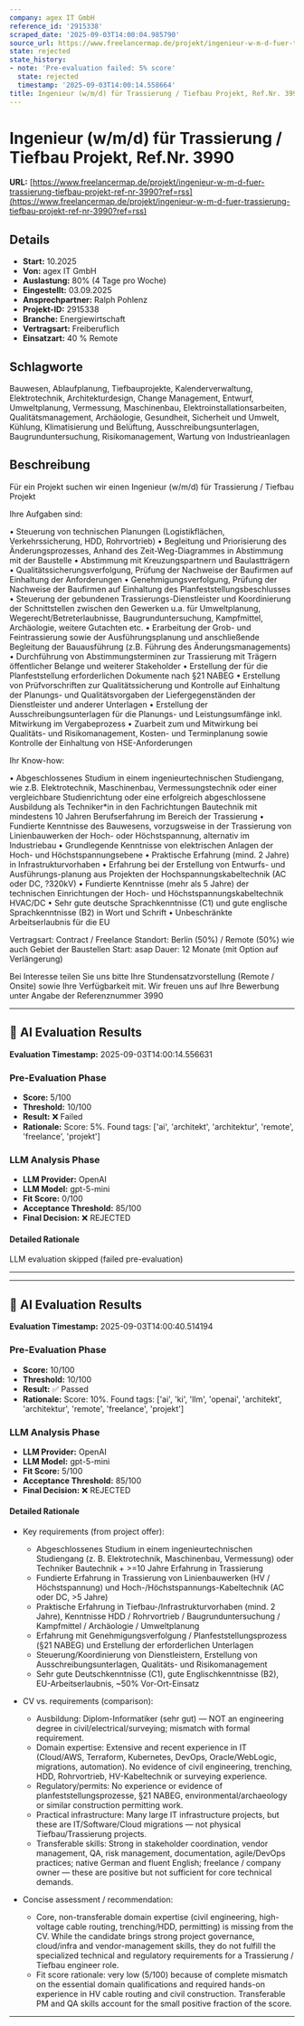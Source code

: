 ```yaml
---
company: agex IT GmbH
reference_id: '2915338'
scraped_date: '2025-09-03T14:00:04.985790'
source_url: https://www.freelancermap.de/projekt/ingenieur-w-m-d-fuer-trassierung-tiefbau-projekt-ref-nr-3990?ref=rss
state: rejected
state_history:
- note: 'Pre-evaluation failed: 5% score'
  state: rejected
  timestamp: '2025-09-03T14:00:14.558664'
title: Ingenieur (w/m/d) für Trassierung / Tiefbau Projekt, Ref.Nr. 3990
---
```



# Ingenieur (w/m/d) für Trassierung / Tiefbau Projekt, Ref.Nr. 3990
**URL:** [https://www.freelancermap.de/projekt/ingenieur-w-m-d-fuer-trassierung-tiefbau-projekt-ref-nr-3990?ref=rss](https://www.freelancermap.de/projekt/ingenieur-w-m-d-fuer-trassierung-tiefbau-projekt-ref-nr-3990?ref=rss)
## Details
- **Start:** 10.2025
- **Von:** agex IT GmbH
- **Auslastung:** 80% (4 Tage pro Woche)
- **Eingestellt:** 03.09.2025
- **Ansprechpartner:** Ralph Pohlenz
- **Projekt-ID:** 2915338
- **Branche:** Energiewirtschaft
- **Vertragsart:** Freiberuflich
- **Einsatzart:** 40
                                                % Remote

## Schlagworte
Bauwesen, Ablaufplanung, Tiefbauprojekte, Kalenderverwaltung, Elektrotechnik, Architekturdesign, Change Management, Entwurf, Umweltplanung, Vermessung, Maschinenbau, Elektroinstallationsarbeiten, Qualitätsmanagement, Archäologie, Gesundheit, Sicherheit und Umwelt, Kühlung, Klimatisierung und Belüftung, Ausschreibungsunterlagen, Baugrunduntersuchung, Risikomanagement, Wartung von Industrieanlagen

## Beschreibung
Für ein Projekt suchen wir einen Ingenieur (w/m/d) für Trassierung / Tiefbau Projekt

Ihre Aufgaben sind:

• Steuerung von technischen Planungen (Logistikflächen, Verkehrssicherung, HDD, Rohrvortrieb)
• Begleitung und Priorisierung des Änderungsprozesses, Anhand des Zeit-Weg-Diagrammes in Abstimmung mit der Baustelle
• Abstimmung mit Kreuzungspartnern und Baulastträgern
• Qualitätssicherungsverfolgung, Prüfung der Nachweise der Baufirmen auf Einhaltung der Anforderungen
• Genehmigungsverfolgung, Prüfung der Nachweise der Baufirmen auf Einhaltung des Planfeststellungsbeschlusses
• Steuerung der gebundenen Trassierungs-Dienstleister und Koordinierung der Schnittstellen zwischen den Gewerken u.a. für Umweltplanung, Wegerecht/Betreterlaubnisse, Baugrunduntersuchung, Kampfmittel, Archäologie, weitere Gutachten etc.
• Erarbeitung der Grob- und Feintrassierung sowie der Ausführungsplanung und anschließende Begleitung der Bauausführung (z.B. Führung des Änderungsmanagements)
• Durchführung von Abstimmungsterminen zur Trassierung mit Trägern öffentlicher Belange und weiterer Stakeholder
• Erstellung der für die Planfeststellung erforderlichen Dokumente nach §21 NABEG
• Erstellung von Prüfvorschriften zur Qualitätssicherung und Kontrolle auf Einhaltung der Planungs- und Qualitätsvorgaben der Liefergegenständen der Dienstleister und anderer Unterlagen
• Erstellung der Ausschreibungsunterlagen für die Planungs- und Leistungsumfänge inkl. Mitwirkung im Vergabeprozess
• Zuarbeit zum und Mitwirkung bei Qualitäts- und Risikomanagement, Kosten- und Terminplanung sowie Kontrolle der Einhaltung von HSE-Anforderungen

Ihr Know-how:

• Abgeschlossenes Studium in einem ingenieurtechnischen Studiengang, wie z.B. Elektrotechnik, Maschinenbau, Vermessungstechnik oder einer vergleichbare Studienrichtung oder eine erfolgreich abgeschlossene Ausbildung als Techniker*in in den Fachrichtungen Bautechnik mit mindestens 10 Jahren Berufserfahrung im Bereich der Trassierung
• Fundierte Kenntnisse des Bauwesens, vorzugsweise in der Trassierung von Linienbauwerken der Hoch- oder Höchstspannung, alternativ im Industriebau
• Grundlegende Kenntnisse von elektrischen Anlagen der Hoch- und Höchstspannungsebene
• Praktische Erfahrung (mind. 2 Jahre) in Infrastrukturvorhaben
• Erfahrung bei der Erstellung von Entwurfs- und Ausführungs-planung aus Projekten der Hochspannungskabeltechnik (AC oder DC, ?320kV)
• Fundierte Kenntnisse (mehr als 5 Jahre) der technischen Einrichtungen der Hoch- und Höchstspannungskabeltechnik HVAC/DC
• Sehr gute deutsche Sprachkenntnisse (C1) und gute englische Sprachkenntnisse (B2) in Wort und Schrift
• Unbeschränkte Arbeitserlaubnis für die EU

Vertragsart: Contract / Freelance
Standort: Berlin (50%) / Remote (50%) wie auch Gebiet der Baustellen
Start: asap
Dauer: 12 Monate (mit Option auf Verlängerung)

Bei Interesse teilen Sie uns bitte Ihre Stundensatzvorstellung (Remote / Onsite) sowie Ihre Verfügbarkeit mit. Wir freuen uns auf Ihre Bewerbung unter Angabe der Referenznummer 3990

---

## 🤖 AI Evaluation Results

**Evaluation Timestamp:** 2025-09-03T14:00:14.556631

### Pre-Evaluation Phase
- **Score:** 5/100
- **Threshold:** 10/100
- **Result:** ❌ Failed
- **Rationale:** Score: 5%. Found tags: ['ai', 'architekt', 'architektur', 'remote', 'freelance', 'projekt']

### LLM Analysis Phase
- **LLM Provider:** OpenAI
- **LLM Model:** gpt-5-mini
- **Fit Score:** 0/100
- **Acceptance Threshold:** 85/100
- **Final Decision:** ❌ REJECTED

#### Detailed Rationale
LLM evaluation skipped (failed pre-evaluation)

---


---

## 🤖 AI Evaluation Results

**Evaluation Timestamp:** 2025-09-03T14:00:40.514194

### Pre-Evaluation Phase
- **Score:** 10/100
- **Threshold:** 10/100
- **Result:** ✅ Passed
- **Rationale:** Score: 10%. Found tags: ['ai', 'ki', 'llm', 'openai', 'architekt', 'architektur', 'remote', 'freelance', 'projekt']

### LLM Analysis Phase
- **LLM Provider:** OpenAI
- **LLM Model:** gpt-5-mini
- **Fit Score:** 5/100
- **Acceptance Threshold:** 85/100
- **Final Decision:** ❌ REJECTED

#### Detailed Rationale
- Key requirements (from project offer):
  - Abgeschlossenes Studium in einem ingenieurtechnischen Studiengang (z. B. Elektrotechnik, Maschinenbau, Vermessung) oder Techniker Bautechnik + >=10 Jahre Erfahrung in Trassierung
  - Fundierte Erfahrung in Trassierung von Linienbauwerken (HV / Höchstspannung) und Hoch-/Höchstspannungs-Kabeltechnik (AC oder DC, >5 Jahre)
  - Praktische Erfahrung in Tiefbau-/Infrastrukturvorhaben (mind. 2 Jahre), Kenntnisse HDD / Rohrvortrieb / Baugrunduntersuchung / Kampfmittel / Archäologie / Umweltplanung
  - Erfahrung mit Genehmigungsverfolgung / Planfeststellungsprozess (§21 NABEG) und Erstellung der erforderlichen Unterlagen
  - Steuerung/Koordinierung von Dienstleistern, Erstellung von Ausschreibungsunterlagen, Qualitäts- und Risikomanagement
  - Sehr gute Deutschkenntnisse (C1), gute Englischkenntnisse (B2), EU-Arbeitserlaubnis, ~50% Vor-Ort-Einsatz

- CV vs. requirements (comparison):
  - Ausbildung: Diplom-Informatiker (sehr gut) — NOT an engineering degree in civil/electrical/surveying; mismatch with formal requirement.
  - Domain expertise: Extensive and recent experience in IT (Cloud/AWS, Terraform, Kubernetes, DevOps, Oracle/WebLogic, migrations, automation). No evidence of civil engineering, trenching, HDD, Rohrvortrieb, HV-Kabeltechnik or surveying experience.
  - Regulatory/permits: No experience or evidence of planfeststellungsprozesse, §21 NABEG, environmental/archaeology or similar construction permitting work.
  - Practical infrastructure: Many large IT infrastructure projects, but these are IT/Software/Cloud migrations — not physical Tiefbau/Trassierung projects.
  - Transferable skills: Strong in stakeholder coordination, vendor management, QA, risk management, documentation, agile/DevOps practices; native German and fluent English; freelance / company owner — these are positive but not sufficient for core technical demands.

- Concise assessment / recommendation:
  - Core, non-transferable domain expertise (civil engineering, high-voltage cable routing, trenching/HDD, permitting) is missing from the CV. While the candidate brings strong project governance, cloud/infra and vendor-management skills, they do not fulfill the specialized technical and regulatory requirements for a Trassierung / Tiefbau engineer role.
  - Fit score rationale: very low (5/100) because of complete mismatch on the essential domain qualifications and required hands-on experience in HV cable routing and civil construction. Transferable PM and QA skills account for the small positive fraction of the score.

---
